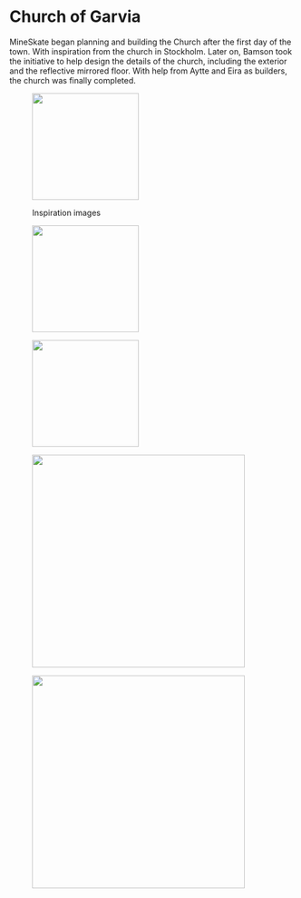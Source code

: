 # Church of Garvia

MineSkate began planning and building the Church after the first day of the town. With inspiration from the church in Stockholm. Later on, Bamson took the initiative to help design the details of the church, including the exterior and the reflective mirrored floor. With help from Aytte and Eira as builders, the church was finally completed.

<div>

<figure><img src="../../../../../../.gitbook/assets/image (95).png" alt="" width="188"><figcaption><p>Inspiration images</p></figcaption></figure>

 

<figure><img src="../../../../../../.gitbook/assets/image0.webp" alt="" width="188"><figcaption></figcaption></figure>

 

<figure><img src="../../../../../../.gitbook/assets/image0 (1).webp" alt="" width="188"><figcaption></figcaption></figure>

</div>

<div>

<figure><img src="../../../../../../.gitbook/assets/image (4).webp" alt="" width="375"><figcaption></figcaption></figure>

 

<figure><img src="../../../../../../.gitbook/assets/2023-10-13_00.33.17.webp" alt="" width="375"><figcaption></figcaption></figure>

</div>
